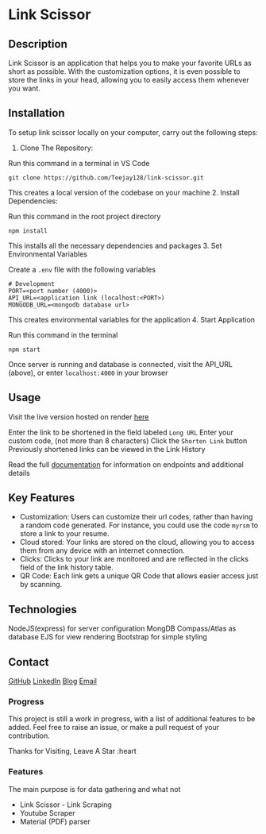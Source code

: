 # Link Scissor

## Description

Link Scissor is an application that helps you to make your favorite URLs as short as possible. With the customization options, it is even possible to store the links in your head, allowing you to easily access them whenever you want.

## Installation

To setup link scissor locally on your computer, carry out the following steps:

1. Clone The Repository:

Run this command in a terminal in VS Code

```git
git clone https://github.com/Teejay128/link-scissor.git
```

This creates a local version of the codebase on your machine 2. Install Dependencies:

Run this command in the root project directory

```git
npm install
```

This installs all the necessary dependencies and packages 3. Set Environmental Variables

Create a `.env` file with the following variables

```env
# Development
PORT=<port number (4000)>
API_URL=<application link (localhost:<PORT>)
MONGODB_URL=<mongodb database url>
```

This creates environmental variables for the application 4. Start Application

Run this command in the terminal

```git
npm start
```

Once server is running and database is connected, visit the API_URL (above), or enter `localhost:4000` in your browser

## Usage

Visit the live version hosted on render [here](https://linkscissor.onrender.com/)

Enter the link to be shortened in the field labeled `Long URL`
Enter your custom code, (not more than 8 characters)
Click the `Shorten Link` button
Previously shortened links can be viewed in the Link History

Read the full [documentation](https://aribadawulo.hashnode.dev/link-scissor-documentation) for information on endpoints and additional details

## Key Features

-   Customization:
    Users can customize their url codes, rather than having a random code generated. For instance, you could use the code `myrsm` to store a link to your resume.
-   Cloud stored:
    Your links are stored on the cloud, allowing you to access them from any device with an internet connection.
-   Clicks:
    Clicks to your link are monitored and are reflected in the clicks field of the link history table.
-   QR Code:
    Each link gets a unique QR Code that allows easier access just by scanning.

## Technologies

NodeJS(express) for server configuration
MongDB Compass/Atlas as database
EJS for view rendering
Bootstrap for simple styling

## Contact

[GitHub](https://github.com/Teejay128)
[LinkedIn](https://www.linkedin.com/in/joseph-taiwo-442a10233/)
[Blog](https://aribadawulo.hashnode.dev/)
[Email](emperortj128@gmail.com)

### Progress

This project is still a work in progress, with a list of additional features to be added. Feel free to raise an issue, or make a pull request of your contribution.

Thanks for Visiting, Leave A Star :heart

### Features

The main purpose is for data gathering and what not

-   Link Scissor - Link Scraping
-   Youtube Scraper
-   Material (PDF) parser
